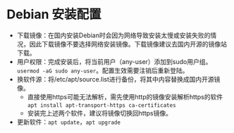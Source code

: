 # Debian 安装配置
+ 下载镜像：在国内安装Debian时会因为网络导致安装太慢或安装失败的情况，因此下载镜像不要选择网络安装镜像。下载镜像建议去国内开源的镜像站下载。
+ 用户权限：完成安装后，将当前用户（any-user）添加到sudo用户组。`usermod -aG sudo any-user`。配置生效需要注销后重新登陆。
+ 换软件源：将/etc/apt/source.list进行备份，将其中内容替换成国内开源镜像。
  - 直接使用https可能无法解析，需先使用http的镜像安装解析https的软件`apt install apt-transport-https ca-certificates`
  - 安装完上述两个软件，建议将镜像切换回https镜像。
+ 更新软件：`apt update`，`apt upgrade`
